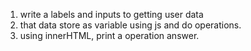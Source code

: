1. write a labels and inputs to getting user data
2. that data store as variable using js and do operations.
3. using innerHTML, print a operation answer.
